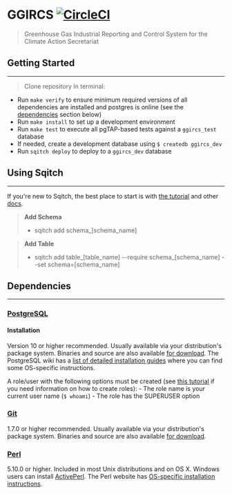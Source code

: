 GGIRCS
[![CircleCI](https://circleci.com/gh/bcgov/cas-ggircs/tree/master.svg?style=shield)](https://circleci.com/gh/bcgov/cas-ggircs/tree/master)
======

> Greenhouse Gas Industrial Reporting and Control System
> for the Climate Action Secretariat

## Getting Started
------------
> Clone repository
> In terminal:
  - Run `make verify` to ensure minimum required versions of all dependencies are installed and postgres is online (see the [dependencies](#Dependencies) section below)
  - Run `make install` to set up a development environment
  - Run `make test` to execute all pgTAP-based tests against a `ggircs_test` database
  - If needed, create a development database using `$ createdb ggircs_dev`
  - Run `sqitch deploy` to deploy to a `ggircs_dev` database

## Using Sqitch
------------
If you're new to Sqitch, the best place to start is with [the tutorial](https://github.com/sqitchers/sqitch/blob/master/lib/sqitchtutorial.pod) and other [docs](https://sqitch.org/docs/).

> **Add Schema**
> - sqitch add schema_[schema_name]

> **Add Table**
> - sqitch add table_[table_name] --require schema_[schema_name] --set schema=[schema_name]

## Dependencies
------------
### [PostgreSQL](http://www.postgresql.org/)

#### Installation

Version 10 or higher recommended. Usually available via your distribution's package system. Binaries and source are also available [for download](http://www.postgresql.org/download/). The PostgreSQL wiki has a [list of detailed installation guides](https://wiki.postgresql.org/wiki/Detailed_installation_guides) where you can find some OS-specific instructions.

A role/user with the following options must be created (see [this tutorial](https://tableplus.io/blog/2018/10/how-to-create-superuser-in-postgresql.html) if you need information on how to create roles):
    - The role name is your current user name (`$ whoami`)
    - The role has the SUPERUSER option

### [Git](http://git-scm.com)

1.7.0 or higher recommended. Usually available via your distribution's package system. Binaries and source are also available [for download](http://git-scm.com/downloads).

### [Perl](http://perl.org/)

5.10.0 or higher. Included in most Unix distributions and on OS X. Windows users can install [ActivePerl](http://www.activestate.com/activeperl/downloads). The Perl website has [OS-specific installation instructions](https://learn.perl.org/installing/).


